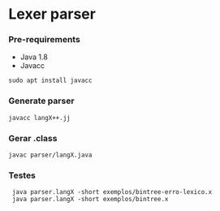 # Lexer parser

### Pre-requirements
- Java 1.8
- Javacc<br/>
```
sudo apt install javacc
```

### Generate parser 
```
javacc langX++.jj
```

###  Gerar .class 
```
javac parser/langX.java
```

### Testes
```
 java parser.langX -short exemplos/bintree-erro-lexico.x
 java parser.langX -short exemplos/bintree.x

```
